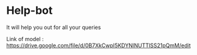 # Help-bot
It will help you out for all your queries


Link of model : https://drive.google.com/file/d/0B7XkCwpI5KDYNlNUTTlSS21pQmM/edit

